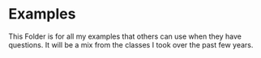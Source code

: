 # Examples
This Folder is for all my examples that others can use when they have questions. It will be a mix from the classes I took over the past few years. 
